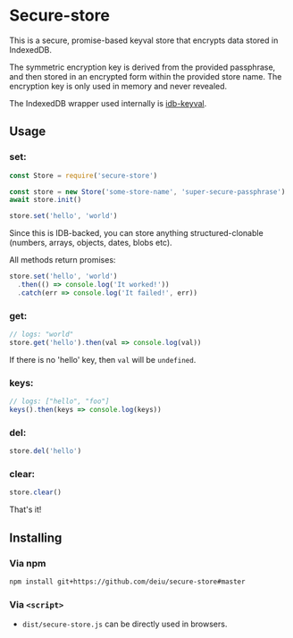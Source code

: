 # Secure-store

This is a secure, promise-based keyval store that encrypts data stored in IndexedDB.

The symmetric encryption key is derived from the provided passphrase, and then stored in an encrypted form within the provided store name. The encryption key is only used in memory and never revealed.

The IndexedDB wrapper used internally is [idb-keyval](https://github.com/jakearchibald/idb-keyval/).

## Usage

### set:

```js
const Store = require('secure-store')

const store = new Store('some-store-name', 'super-secure-passphrase')
await store.init()

store.set('hello', 'world')
```

Since this is IDB-backed, you can store anything structured-clonable (numbers, arrays, objects, dates, blobs etc).

All methods return promises:

```js
store.set('hello', 'world')
  .then(() => console.log('It worked!'))
  .catch(err => console.log('It failed!', err))
```

### get:

```js
// logs: "world"
store.get('hello').then(val => console.log(val))
```

If there is no 'hello' key, then `val` will be `undefined`.

### keys:

```js
// logs: ["hello", "foo"]
keys().then(keys => console.log(keys))
```

### del:

```js
store.del('hello')
```

### clear:

```js
store.clear()
```

That's it!

## Installing

### Via npm

```sh
npm install git+https://github.com/deiu/secure-store#master
```

### Via `<script>`

* `dist/secure-store.js` can be directly used in browsers.
